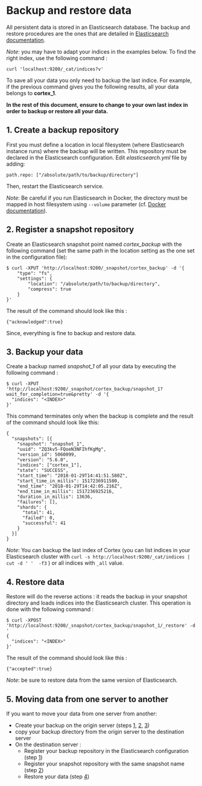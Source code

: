 # Backup and restore data

All persistent data is stored in an Elasticsearch database. The backup and
restore procedures are the ones that are detailed in
[Elasticsearch documentation](https://www.elastic.co/guide/en/elasticsearch/reference/current/modules-snapshots.html).

_Note_: you may have to adapt your indices in the examples below. To find the
right index, use the following command :

```
curl 'localhost:9200/_cat/indices?v'
```

To save all your data you only need to backup the last indice. For example, if
the previous command gives you the following results, all your data belongs to
**cortex_1**.



**In the rest of this document, ensure to change <INDEX> to your own last index
in order to backup or restore all your data.**


## 1. Create a backup repository

First you must define a location in local filesystem (where Elasticsearch
instance runs) where the backup will be written. This repository must be
declared in the Elasticsearch configuration. Edit _elasticsearch.yml_ file by
adding:

```
path.repo: ["/absolute/path/to/backup/directory"]
```

Then, restart the Elasticsearch service.


_Note_: Be careful if you run Elasticsearch in Docker, the directory must be
mapped in host filesystem using `--volume`
parameter (cf. [Docker documentation](https://docs.docker.com/engine/tutorials/dockervolumes/)).


## 2. Register a snapshot repository

Create an Elasticsearch snapshot point named *cortex_backup* with the following
command (set the same path in the location setting as the one set in the
configuration file):

```
$ curl -XPUT 'http://localhost:9200/_snapshot/cortex_backup' -d '{
    "type": "fs",
    "settings": {
        "location": "/absolute/path/to/backup/directory",
        "compress": true
    }
}'
```

The result of the command should look like this :

```
{"acknowledged":true}
```

Since, everything is fine to backup and restore data.


## 3. Backup your data

Create a backup named *snapshot_1* of all your data by executing the following
command :

```
$ curl -XPUT 'http://localhost:9200/_snapshot/cortex_backup/snapshot_1?wait_for_completion=true&pretty' -d '{
  "indices": "<INDEX>"
}'
```
This command terminates only when the backup is complete and the result of the command should look like this:

```
{
  "snapshots": [{
    "snapshot": "snapshot_1",
    "uuid": "ZQ3kv5-FQoeN3NFIhfKgMg",
    "version_id": 5060099,
    "version": "5.6.0",
    "indices": ["cortex_1"],
    "state": "SUCCESS",
    "start_time": "2018-01-29T14:41:51.580Z",
    "start_time_in_millis": 1517236911580,
    "end_time": "2018-01-29T14:42:05.216Z",
    "end_time_in_millis": 1517236925216,
    "duration_in_millis": 13636,
    "failures": [],
    "shards": {
      "total": 41,
      "failed": 0,
      "successful": 41
    }
  }]
}
```


_Note_:
You can backup the last index of Cortex (you can list indices in your
Elasticsearch cluster with
`curl -s http://localhost:9200/_cat/indices | cut -d ' '  -f3` ) or all indices
with `_all` value.


## 4. Restore data

Restore will do the reverse actions : it reads the backup in your snapshot
directory and loads indices into the Elasticsearch
cluster. This operation is done with the following command :
```
$ curl -XPOST 'http://localhost:9200/_snapshot/cortex_backup/snapshot_1/_restore' -d '
{
  "indices": "<INDEX>"
}'
```

The result of the command should look like this :

```
{"accepted":true}
```

_Note_: be sure to restore data from the same version of Elasticsearch.


## 5. Moving data from one server to another

If you want to move your data from one server from another:
- Create your backup on the origin server (steps [1](#1-create-a-backup-repository), [2](#2-register-a-snapshot-repository), [3](#3-backup-your-data))
- copy your backup directory from the origin server to the destination server
- On the destination server :
    - Register your backup repository in the Elasticsearch configuration (step [1](#1-create-a-backup-repository))
    - Register your snapshot repository with the same snapshot name (step [2](#2-register-a-snapshot-repository))
    - Restore your data (step [4](#4-restore-data))
